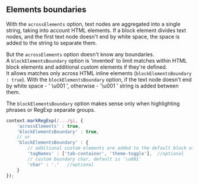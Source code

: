 
## Elements boundaries

With the `acrossElements` option, text nodes are aggregated into a single string, taking into account HTML elements.
If a block element divides text nodes, and the first text node doesn't end by white space, the space is added to the string to separate them.

But the `acrossElements` option doesn't know any boundaries.  
A `blockElementsBoundary` option is 'invented' to limit matches within HTML block elements and additional custom elements if they're defined.  
It allows matches only across HTML inline elements (`blockElementsBoundary : true`).
With the `blockElementsBoundary` option, if the text node doesn't end by white space - ' \u001 ', otherwise - '\u001 ' string is added between them.

The `blockElementsBoundary` option makes sense only when highlighting phrases or RegExp separate groups.

``` js
context.markRegExp(/.../gi, {
    'acrossElements' : true,
    'blockElementsBoundary' : true,
    // or
    'blockElementsBoundary' : {
        // additional custom elements are added to the default block elements
        'tagNames' : ['tab-container', 'theme-toggle'],  //optional
        // custom boundary char, default is '\u001'
        'char' : '.'   //optional
    }
});
```
